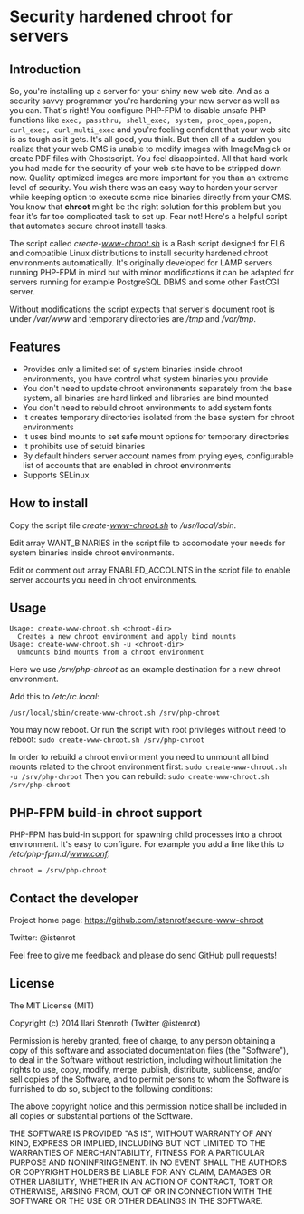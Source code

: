 # Security hardened chroot for servers

## Introduction

So, you're installing up a server for your shiny new web site. And as a security savvy programmer you're hardening your new server as well as you can. That's right! You configure PHP-FPM to disable unsafe PHP functions like `exec, passthru, shell_exec, system, proc_open,popen, curl_exec, curl_multi_exec` and you're feeling confident that your web site is as tough as it gets. It's all good, you think. But then all of a sudden you realize that your web CMS is unable to modify images with ImageMagick or create PDF files with Ghostscript. You feel disappointed. All that hard work you had made for the security of your web site have to be stripped down now. Quality optimized images are more important for you than an extreme level of security. You wish there was an easy way to harden your server while keeping option to execute some nice binaries directly from your CMS. You know that **chroot** might be the right solution for this problem but you fear it's far too complicated task to set up. Fear not! Here's a helpful script that automates secure chroot install tasks.

The script called *create-www-chroot.sh* is a Bash script designed for EL6 and compatible Linux distributions to install security hardened chroot environments automatically. It's originally developed for LAMP servers running PHP-FPM in mind but with minor modifications it can be adapted for servers running for example PostgreSQL DBMS and some other FastCGI server.

Without modifications the script expects that server's document root is under */var/www* and temporary directories are */tmp* and */var/tmp*.

## Features

* Provides only a limited set of system binaries inside chroot environments, you have control what system binaries you provide
* You don't need to update chroot environments separately from the base system, all binaries are hard linked and libraries are bind mounted
* You don't need to rebuild chroot environments to add system fonts
* It creates temporary directories isolated from the base system for chroot environments
* It uses bind mounts to set safe mount options for temporary directories
* It prohibits use of setuid binaries
* By default hinders server account names from prying eyes, configurable list of accounts that are enabled in chroot environments
* Supports SELinux

## How to install

Copy the script file *create-www-chroot.sh* to */usr/local/sbin*.

Edit array WANT_BINARIES in the script file to accomodate your needs for system binaries inside chroot environments.

Edit or comment out array ENABLED_ACCOUNTS in the script file to enable server accounts you need in chroot environments.

## Usage

```
Usage: create-www-chroot.sh <chroot-dir>
  Creates a new chroot environment and apply bind mounts
Usage: create-www-chroot.sh -u <chroot-dir>
  Unmounts bind mounts from a chroot environment
```

Here we use */srv/php-chroot* as an example destination for a new chroot environment.

Add this to */etc/rc.local*:
```
/usr/local/sbin/create-www-chroot.sh /srv/php-chroot
```

You may now reboot. Or run the script with root privileges without need to reboot: `sudo create-www-chroot.sh /srv/php-chroot`

In order to rebuild a chroot environment you need to unmount all bind mounts related to the chroot environment first: `sudo create-www-chroot.sh -u /srv/php-chroot`
Then you can rebuild: `sudo create-www-chroot.sh /srv/php-chroot`

## PHP-FPM build-in chroot support

PHP-FPM has buid-in support for spawning child processes into a chroot environment. It's easy to configure. For example you add a line like this to */etc/php-fpm.d/www.conf*:
```
chroot = /srv/php-chroot
```

## Contact the developer

Project home page: https://github.com/istenrot/secure-www-chroot

Twitter: @istenrot

Feel free to give me feedback and please do send GitHub pull requests!

## License

The MIT License (MIT)

Copyright (c) 2014 Ilari Stenroth (Twitter @istenrot)

Permission is hereby granted, free of charge, to any person obtaining a copy
of this software and associated documentation files (the "Software"), to deal
in the Software without restriction, including without limitation the rights
to use, copy, modify, merge, publish, distribute, sublicense, and/or sell
copies of the Software, and to permit persons to whom the Software is
furnished to do so, subject to the following conditions:

The above copyright notice and this permission notice shall be included in all
copies or substantial portions of the Software.

THE SOFTWARE IS PROVIDED "AS IS", WITHOUT WARRANTY OF ANY KIND, EXPRESS OR
IMPLIED, INCLUDING BUT NOT LIMITED TO THE WARRANTIES OF MERCHANTABILITY,
FITNESS FOR A PARTICULAR PURPOSE AND NONINFRINGEMENT. IN NO EVENT SHALL THE
AUTHORS OR COPYRIGHT HOLDERS BE LIABLE FOR ANY CLAIM, DAMAGES OR OTHER
LIABILITY, WHETHER IN AN ACTION OF CONTRACT, TORT OR OTHERWISE, ARISING FROM,
OUT OF OR IN CONNECTION WITH THE SOFTWARE OR THE USE OR OTHER DEALINGS IN THE
SOFTWARE.

